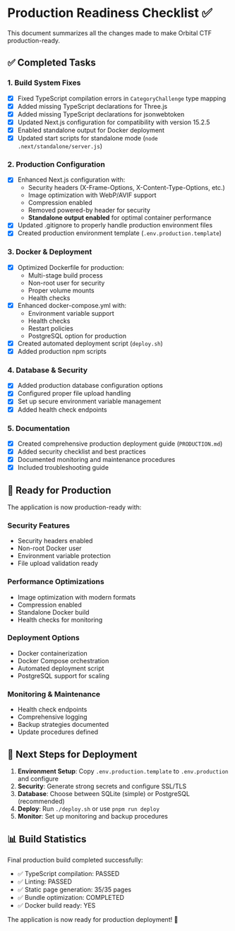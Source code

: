 # Production Readiness Checklist ✅

This document summarizes all the changes made to make Orbital CTF production-ready.

## ✅ Completed Tasks

### 1. Build System Fixes
- [x] Fixed TypeScript compilation errors in `CategoryChallenge` type mapping
- [x] Added missing TypeScript declarations for Three.js
- [x] Added missing TypeScript declarations for jsonwebtoken
- [x] Updated Next.js configuration for compatibility with version 15.2.5
- [x] Enabled standalone output for Docker deployment
- [x] Updated start scripts for standalone mode (`node .next/standalone/server.js`)

### 2. Production Configuration
- [x] Enhanced Next.js configuration with:
  - Security headers (X-Frame-Options, X-Content-Type-Options, etc.)
  - Image optimization with WebP/AVIF support
  - Compression enabled
  - Removed powered-by header for security
  - **Standalone output enabled** for optimal container performance
- [x] Updated .gitignore to properly handle production environment files
- [x] Created production environment template (`.env.production.template`)

### 3. Docker & Deployment
- [x] Optimized Dockerfile for production:
  - Multi-stage build process
  - Non-root user for security
  - Proper volume mounts
  - Health checks
- [x] Enhanced docker-compose.yml with:
  - Environment variable support
  - Health checks
  - Restart policies
  - PostgreSQL option for production
- [x] Created automated deployment script (`deploy.sh`)
- [x] Added production npm scripts

### 4. Database & Security
- [x] Added production database configuration options
- [x] Configured proper file upload handling
- [x] Set up secure environment variable management
- [x] Added health check endpoints

### 5. Documentation
- [x] Created comprehensive production deployment guide (`PRODUCTION.md`)
- [x] Added security checklist and best practices
- [x] Documented monitoring and maintenance procedures
- [x] Included troubleshooting guide

## 🚀 Ready for Production

The application is now production-ready with:

### Security Features
- Security headers enabled
- Non-root Docker user
- Environment variable protection
- File upload validation ready

### Performance Optimizations
- Image optimization with modern formats
- Compression enabled
- Standalone Docker build
- Health checks for monitoring

### Deployment Options
- Docker containerization
- Docker Compose orchestration
- Automated deployment script
- PostgreSQL support for scaling

### Monitoring & Maintenance
- Health check endpoints
- Comprehensive logging
- Backup strategies documented
- Update procedures defined

## 🎯 Next Steps for Deployment

1. **Environment Setup**: Copy `.env.production.template` to `.env.production` and configure
2. **Security**: Generate strong secrets and configure SSL/TLS
3. **Database**: Choose between SQLite (simple) or PostgreSQL (recommended)
4. **Deploy**: Run `./deploy.sh` or use `pnpm run deploy`
5. **Monitor**: Set up monitoring and backup procedures

## 📊 Build Statistics

Final production build completed successfully:
- ✅ TypeScript compilation: PASSED
- ✅ Linting: PASSED  
- ✅ Static page generation: 35/35 pages
- ✅ Bundle optimization: COMPLETED
- ✅ Docker build ready: YES

The application is now ready for production deployment! 🎉
